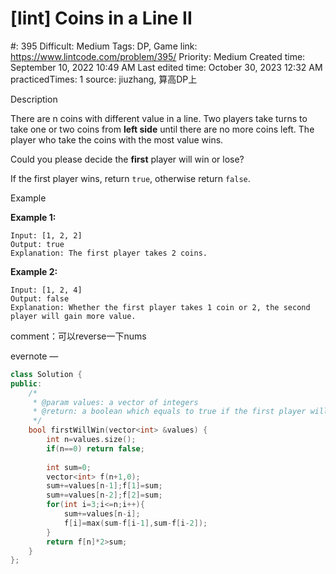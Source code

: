 # [lint] Coins in a Line II

#: 395
Difficult: Medium
Tags: DP, Game
link: https://www.lintcode.com/problem/395/
Priority: Medium
Created time: September 10, 2022 10:49 AM
Last edited time: October 30, 2023 12:32 AM
practicedTimes: 1
source: jiuzhang, 算高DP上

Description

There are n coins with different value in a line. Two players take turns to take one or two coins from **left side** until there are no more coins left. The player who take the coins with the most value wins.

Could you please decide the **first** player will win or lose?

If the first player wins, return `true`, otherwise return `false`.

Example

**Example 1:**

```
Input: [1, 2, 2]
Output: true
Explanation: The first player takes 2 coins.

```

**Example 2:**

```
Input: [1, 2, 4]
Output: false
Explanation: Whether the first player takes 1 coin or 2, the second player will gain more value.

```

comment：可以reverse一下nums

evernote —

```cpp
class Solution {
public:
    /*
     * @param values: a vector of integers
     * @return: a boolean which equals to true if the first player will win
     */
    bool firstWillWin(vector<int> &values) {
        int n=values.size();
        if(n==0) return false;
        
        int sum=0;
        vector<int> f(n+1,0);
        sum+=values[n-1];f[1]=sum;
        sum+=values[n-2];f[2]=sum;
        for(int i=3;i<=n;i++){
            sum+=values[n-i];
            f[i]=max(sum-f[i-1],sum-f[i-2]);
        }
        return f[n]*2>sum;
    }
};
```